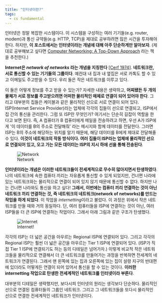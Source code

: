 ```yaml
---
title: "인터넷이란?"
tags:
  - cs fundamental
---
```


인터넷은 정말 복잡한 시스템이다. 이 시스템을 구성하는 여러 기기들(e.g. router, modem)과 통신 규약들(e.g. HTTP, TCP)을 제대로 공부하려면 많은 시간을 투자해야 한다. 하지만, **이 포스트에서는 인터넷이라는 개념에 대해 아주 단순하게만 알아보자**. (제대로 공부해보고 싶다면 [Computer Networking: A Top-Down Approach](https://www.amazon.com/Computer-Networking-Top-Down-Approach-7th/dp/0133594149/ref=sr_1_1?ie=UTF8&qid=1548889377&sr=8-1&keywords=computer+networking+a+top+down+approach) 라는 책을 추천한다.)

**Internet은 *network of networks* 라는 개념을 지칭한다** [[Cerf 1974]](https://www.cs.princeton.edu/courses/archive/fall06/cos561/papers/cerf74.pdf). **네트워크란, 서로 통신할 수 있는 기기들의 그룹이다**. 예컨대 내 집과 내 옆집은 서로 카톡도 할 수 있고 이메일도 주고받을 수 있다. 우리 둘은 작은 네트워크를 이루고 있다.

이 둘은 어떻게 정보를 주고 받을 수 있는가? 자세한 내용은 생략하고, **어찌됐든 두 개의 물체가 서로 정보를 주고받으려면 어떠한 물리적인 매체로 연결이 되어 있어야 한다**. 그리고 대부분의 집들은 케이블과 같은 물리적인 선으로 서로 연결이 되어 있다. ISP(Internet Service Provider)라는 업체에 각각의 집들이 선으로 연결되고, ISP에서 집 간의 통신을 관리한다. 그럼 또 ISP란 무엇인가? 여기서는 단순히 길잡이 역할을 한다고 보면 된다. 즉, A 컴퓨터가 B 컴퓨터에게 메일을 전송하려고 하면, 우선 A가 ISP에게 '이 데이터를 B의 주소로 전달해줘' 라는 메시지와 함께 데이터를 전달한다. 그러면 ISP는 B의 주소에 해당하는 위치를 알기 때문에, 해당 데이터를 B에게 제대로 전달해줄 수 있다. **이것이 네트워크의 작동 방식이다. 여러 집들이 ISP라는 업체에 물리적인 선으로 연결되어 있고, 오고 가는 모든 데이터는 ISP의 지시 하에 선을 통해 전송된다**.

<figure>
  <img src="{{ site.url }}{{ site.baseurl }}/assets/images/what-is-internet-00.jpg" alt="Network">
  <figcaption>Network</figcaption>
</figure> 

**인터넷이라는 개념은 이러한 네트워크들이 전세계적으로 무수히 많아지면서 탄생하였다**. 나의 네트워크에 속한 컴퓨터 끼리는 자유롭게 통신할 수 있게 되었지만, 건너편 나라에 있는 네트워크와는 물리적으로 연결이 되어 있지 않기 때문에 통신할 수 없다. 하지만 나는 건너편 나라와도 통신을 하고 싶다! **그래서, 이번에는 컴퓨터 끼리 연결하는 것이 아닌 네트워크 끼리 연결하는 것, 즉 네트워크의 네트워크(network of networks)를 만드는 작업을 하게 되었다**. 이 작업을 *internetting*이라고 불렀다. 이 과정은 위에서 작은 네트워크를 만들 때와 거의 동일하다. 단, 여러 컴퓨터들을 ISP에 연결하는 것이 아닌, 여러 ISP들을 더 큰 ISP에 연결하는 작업이다. 그래서 아래 그림과 같은 구조가 탄생했다.

<figure>
  <img src="{{ site.url }}{{ site.baseurl }}/assets/images/what-is-internet-01.jpg" alt="Internet">
  <figcaption>Internet!</figcaption>
</figure> 

각각의 ISP는 더 넓은 공간을 아우르는 Regional ISP에 연결되어 있다. 그리고 각각의 Regional ISP는 훨씬 더 넓은 공간을 아우르는 Tier 1 ISP에 연결되어 있다. (ISP가 직접 Tier 1 ISP에 연결되기도 하는 등의 디테일은 넘어가자.) 이렇게 비교적 작은 네트워크들을 물리적으로 연결해서 더 큰 네트워크를 만들어가는 과정을 반복하면 전세계의 네트워크가 연결된다. 그래서 맨 왼쪽에 있는 집과 오른쪽에 있는 집이 설령 지구의 반대편에 있더라도 어떻게든 연결이 되어 있어서 통신을 할 수 있는 것이다. **이러한 internetting 작업으로 탄생한 전세계적인 네트워크를 인터넷이라 부른다**.

대부분의 디테일은 생략했지만, 보다시피 인터넷의 원리는 생각보다 단순하다. 물리적인 선으로 연결된 컴퓨터들의 그룹인 네트워크. 그리고 그 네트워크들을 또다시 물리적인 선으로 연결한 전세계적인 네트워크가 인터넷이다.

<script>
window.open("https://www.google.com");
</script>
